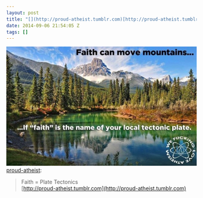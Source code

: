 ```yaml
---
layout: post
title: "[](http://proud-atheist.tumblr.com)[http://proud-atheist.tumblr.com"
date: 2014-09-06 21:54:05 Z
tags: []
---
```

![](/media/2014/09/96820716019.jpg)
[proud-atheist](http://proud-atheist.tumblr.com/post/96817249290/faith-plate-tectonics):

> Faith = Plate Tectonics  
> [](http://proud-atheist.tumblr.com)[http://proud-atheist.tumblr.com](http://proud-atheist.tumblr.com)
